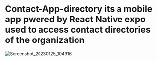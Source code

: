 # Contact-App-directory its a mobile app pwered by React Native expo used to access contact directories of the organization
![Screenshot_20230125_104916](https://user-images.githubusercontent.com/74774278/228770375-8c18e91e-63ff-40ea-b6d7-249ea4e8dc21.png)
